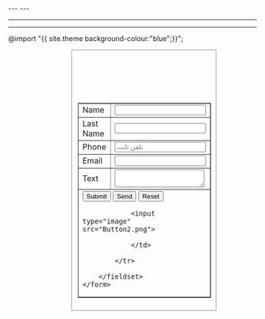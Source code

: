 <html>
<head>
<meta charset="utf-8">
<title>gs4</title>
  <link href="gallerystyle.css" rel="stylesheet" type="text/css">
</head>

<body>
  ---
---

---
---

@import "{{ site.theme background-colour:"blue";}}";
    <form style=" position:relative; width: 50%; margin-left: auto; margin-right: auto" action="https://formsubmit.co/659a8e38d3ab344b92b6136783bcb5dc" method="POST">
    <fieldset>
        <table width="500px" border="1" align="center">
            <tr>
            <td width="150">Name</td>
            <td width="350"><input type="text" name="name"></td>    
            </tr>
            <tr>
            <td>Last Name</td>
            <td><input type="text" name="lastname" maxlength="10"></td>    
            </tr>
            <tr>
            <td>Phone</td>
            <td><input type="number" name="phone" placeholder="تلفن ثابت"></td>    
            </tr>
            <tr>
            <td>Email</td>
            <td><input type="email" name="email" ></td>    
            </tr>
            <tr>
            <td>Text</td>
            <td><textarea name="textarea"></textarea></td>    
            </tr>
            <tr>
            <td colspan="2"><button>Submit</button>
                <input type="button" value="Send" name="send">
                <input type="reset">
                
                <input type="image" src="Button2.png">
                
                </td>
                
            </tr>
        
        </fieldset>
    </form>
</body>
</html>
